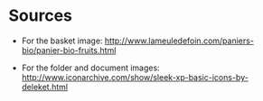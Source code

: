 Sources
=======

- For the basket image:
http://www.lameuledefoin.com/paniers-bio/panier-bio-fruits.html

- For the folder and document images:
http://www.iconarchive.com/show/sleek-xp-basic-icons-by-deleket.html

